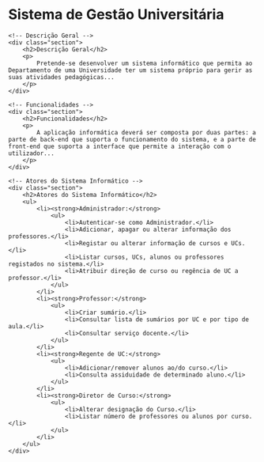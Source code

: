 <!DOCTYPE html>
<html lang="pt">
<body>
    <h1>Sistema de Gestão Universitária</h1>
    
    <!-- Descrição Geral -->
    <div class="section">
        <h2>Descrição Geral</h2>
        <p>
            Pretende-se desenvolver um sistema informático que permita ao Departamento de uma Universidade ter um sistema próprio para gerir as suas atividades pedagógicas...
        </p>
    </div>
    
    <!-- Funcionalidades -->
    <div class="section">
        <h2>Funcionalidades</h2>
        <p>
            A aplicação informática deverá ser composta por duas partes: a parte de back-end que suporta o funcionamento do sistema, e a parte de front-end que suporta a interface que permite a interação com o utilizador...
        </p>
    </div>
    
    <!-- Atores do Sistema Informático -->
    <div class="section">
        <h2>Atores do Sistema Informático</h2>
        <ul>
            <li><strong>Administrador:</strong>
                <ul>
                    <li>Autenticar-se como Administrador.</li>
                    <li>Adicionar, apagar ou alterar informação dos professores.</li>
                    <li>Registar ou alterar informação de cursos e UCs.</li>
                    <li>Listar cursos, UCs, alunos ou professores registados no sistema.</li>
                    <li>Atribuir direção de curso ou regência de UC a professor.</li>
                </ul>
            </li>
            <li><strong>Professor:</strong>
                <ul>
                    <li>Criar sumário.</li>
                    <li>Consultar lista de sumários por UC e por tipo de aula.</li>
                    <li>Consultar serviço docente.</li>
                </ul>
            </li>
            <li><strong>Regente de UC:</strong>
                <ul>
                    <li>Adicionar/remover alunos ao/do curso.</li>
                    <li>Consulta assiduidade de determinado aluno.</li>
                </ul>
            </li>
            <li><strong>Diretor de Curso:</strong>
                <ul>
                    <li>Alterar designação do Curso.</li>
                    <li>Listar número de professores ou alunos por curso.</li>
                </ul>
            </li>
        </ul>
    </div>
</body>
</html>

